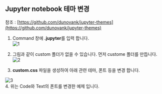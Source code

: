 ## Jupyter notebook 테마 변경

참조 : [https://github.com/dunovank/jupyter-themes](https://github.com/dunovank/jupyter-themes) 

1. Command 창에 **.jupyter**를 입력 합니다.<br>
![1](https://i.imgur.com/w6Oi9sW.png)

2. 그림과 같이 custom 폴더가 없을 수 있습니다. 먼저 custome 폴더를 만듭니다.
![2](https://i.imgur.com/P4m9Pik.png)

3. **custom.css** 파일을 생성하여 아래 관련 테마, 폰트 등을 변경 합니다.

![3](https://i.imgur.com/1zMWdZ8.png)<br>
4. 위는 Code와 Text의 폰트를 변경한 예제 입니다.